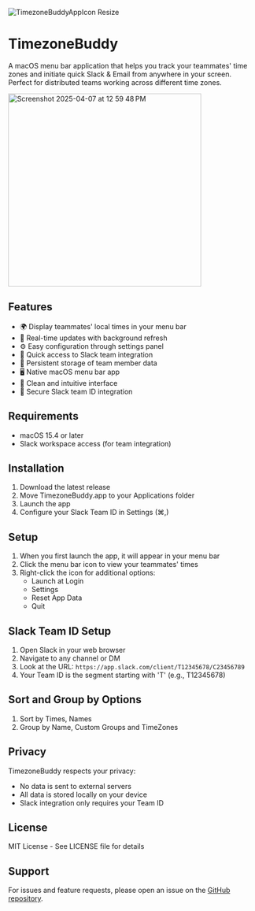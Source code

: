 
![TimezoneBuddyAppIcon Resize](https://github.com/user-attachments/assets/e123a6a5-04c2-4815-a04e-7b087e5f85fd)

# TimezoneBuddy

A macOS menu bar application that helps you track your teammates' time zones and initiate quick Slack & Email from anywhere in your screen. Perfect for distributed teams working across different time zones.

<img width="392" alt="Screenshot 2025-04-07 at 12 59 48 PM" src="https://github.com/user-attachments/assets/7c0dbce9-7eef-4415-8820-eaf97e7f5075" />

## Features

- 🌍 Display teammates' local times in your menu bar
- 🔄 Real-time updates with background refresh
- ⚙️ Easy configuration through settings panel
- 🚀 Quick access to Slack team integration
- 💾 Persistent storage of team member data
- 🖥️ Native macOS menu bar app
- 🎨 Clean and intuitive interface
- 🔐 Secure Slack team ID integration

## Requirements

- macOS 15.4 or later
- Slack workspace access (for team integration)

## Installation

1. Download the latest release
2. Move TimezoneBuddy.app to your Applications folder
3. Launch the app
4. Configure your Slack Team ID in Settings (⌘,)

## Setup

1. When you first launch the app, it will appear in your menu bar
2. Click the menu bar icon to view your teammates' times
3. Right-click the icon for additional options:
   - Launch at Login
   - Settings
   - Reset App Data
   - Quit

## Slack Team ID Setup

1. Open Slack in your web browser
2. Navigate to any channel or DM
3. Look at the URL: `https://app.slack.com/client/T12345678/C23456789`
4. Your Team ID is the segment starting with 'T' (e.g., T12345678)

## Sort and Group by Options

1. Sort by Times, Names
2. Group by Name, Custom Groups and TimeZones


## Privacy

TimezoneBuddy respects your privacy:
- No data is sent to external servers
- All data is stored locally on your device
- Slack integration only requires your Team ID

## License

MIT License - See LICENSE file for details

## Support

For issues and feature requests, please open an issue on the [GitHub repository](https://github.com/joshikavan92/timezonebuddy). 
